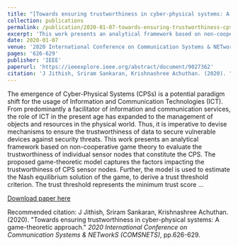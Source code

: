 ```yaml
---
title: "[Towards ensuring trustworthiness in cyber-physical systems: A game-theoretic approach](https://ieeexplore.ieee.org/abstract/document/9027362)"
collection: publications
permalink: /publication/2020-01-07-towards-ensuring-trustworthiness-cps-game-theoretic
excerpt: 'This work presents an analytical framework based on non-cooperative game theory to evaluate the trustworthiness of individual sensor nodes in CPS, using a game-theoretic model to derive a trust threshold criterion.'
date: 2020-01-07
venue: '2020 International Conference on Communication Systems & NETworkS (COMSNETS)'
pages: '626-629'
publisher: 'IEEE'
paperurl: 'https://ieeexplore.ieee.org/abstract/document/9027362'
citation: 'J Jithish, Sriram Sankaran, Krishnashree Achuthan. (2020). "Towards ensuring trustworthiness in cyber-physical systems: A game-theoretic approach." <i>2020 International Conference on Communication Systems & NETworkS (COMSNETS)</i>, pp.626-629.'
---
```

The emergence of Cyber-Physical Systems (CPSs) is a potential paradigm shift for the usage of Information and Communication Technologies (ICT). From predominantly a facilitator of information and communication services, the role of ICT in the present age has expanded to the management of objects and resources in the physical world. Thus, it is imperative to devise mechanisms to ensure the trustworthiness of data to secure vulnerable devices against security threats. This work presents an analytical framework based on non-cooperative game theory to evaluate the trustworthiness of individual sensor nodes that constitute the CPS. The proposed game-theoretic model captures the factors impacting the trustworthiness of CPS sensor nodes. Further, the model is used to estimate the Nash equilibrium solution of the game, to derive a trust threshold criterion. The trust threshold represents the minimum trust score …

[Download paper here](https://ieeexplore.ieee.org/abstract/document/9027362)

Recommended citation: J Jithish, Sriram Sankaran, Krishnashree Achuthan. (2020). "Towards ensuring trustworthiness in cyber-physical systems: A game-theoretic approach." <i>2020 International Conference on Communication Systems & NETworkS (COMSNETS)</i>, pp.626-629.
